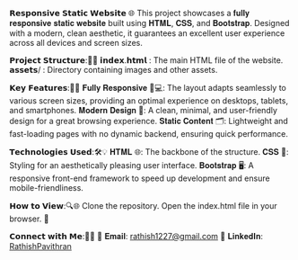 𝗥𝗲𝘀𝗽𝗼𝗻𝘀𝗶𝘃𝗲 𝗦𝘁𝗮𝘁𝗶𝗰 𝗪𝗲𝗯𝘀𝗶𝘁𝗲 🌐
This project showcases a 𝐟𝐮𝐥𝐥𝐲 𝐫𝐞𝐬𝐩𝐨𝐧𝐬𝐢𝐯𝐞 𝐬𝐭𝐚𝐭𝐢𝐜 𝐰𝐞𝐛𝐬𝐢𝐭𝐞 built using 𝐇𝐓𝐌𝐋, 𝐂𝐒𝐒, and 𝐁𝐨𝐨𝐭𝐬𝐭𝐫𝐚𝐩. Designed with a modern, clean aesthetic, it guarantees an excellent user experience across all devices and screen sizes.

𝗣𝗿𝗼𝗷𝗲𝗰𝘁 𝗦𝘁𝗿𝘂𝗰𝘁𝘂𝗿𝗲:📁🔧
𝗶𝗻𝗱𝗲𝘅.𝗵𝘁𝗺𝗹 : The main HTML file of the website.
𝗮𝘀𝘀𝗲𝘁𝘀/ : Directory containing images and other assets.

𝗞𝗲𝘆 𝗙𝗲𝗮𝘁𝘂𝗿𝗲𝘀:🔑✨
𝐅𝐮𝐥𝐥𝐲 𝐑𝐞𝐬𝐩𝐨𝐧𝐬𝐢𝐯𝐞 📱💻: The layout adapts seamlessly to various screen sizes, providing an optimal experience on desktops, tablets, and smartphones.
𝐌𝐨𝐝𝐞𝐫𝐧 𝐃𝐞𝐬𝐢𝐠𝐧 🎨: A clean, minimal, and user-friendly design for a great browsing experience.
𝐒𝐭𝐚𝐭𝐢𝐜 𝐂𝐨𝐧𝐭𝐞𝐧𝐭 🗂️: Lightweight and fast-loading pages with no dynamic backend, ensuring quick performance.

𝗧𝗲𝗰𝗵𝗻𝗼𝗹𝗼𝗴𝗶𝗲𝘀 𝗨𝘀𝗲𝗱:🛠️💡
𝐇𝐓𝐌𝐋 🌐: The backbone of the structure.
𝐂𝐒𝐒 🎨: Styling for an aesthetically pleasing user interface.
𝐁𝐨𝐨𝐭𝐬𝐭𝐫𝐚𝐩 🖥️: A responsive front-end framework to speed up development and ensure mobile-friendliness.

𝗛𝗼𝘄 𝘁𝗼 𝗩𝗶𝗲𝘄:🔍🌐
Clone the repository.
Open the index.html file in your browser. 🚀

𝗖𝗼𝗻𝗻𝗲𝗰𝘁 𝘄𝗶𝘁𝗵 𝗠𝗲:🤝📱
📧 𝐄𝐦𝐚𝐢𝐥: [rathish1227@gmail.com](mailto:rathish1227@gmail.com)
👔 𝐋𝐢𝐧𝐤𝐞𝐝𝐈𝐧: [RathishPavithran](https://www.linkedin.com/in/rathish-pavithran/)
